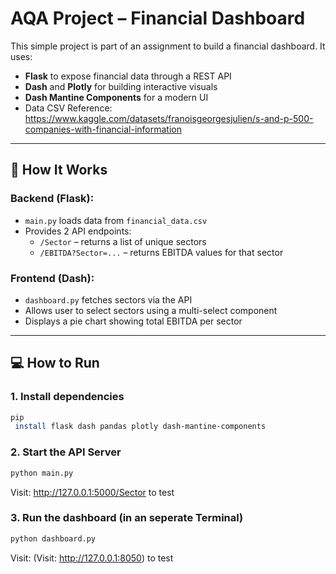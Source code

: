 # AQA Project – Financial Dashboard

This simple project is part of an assignment to build a financial dashboard. It uses:

- **Flask** to expose financial data through a REST API
- **Dash** and **Plotly** for building interactive visuals
- **Dash Mantine Components** for a modern UI
-  Data CSV Reference: https://www.kaggle.com/datasets/franoisgeorgesjulien/s-and-p-500-companies-with-financial-information

---

## 🔧 How It Works

### Backend (Flask):
- `main.py` loads data from `financial_data.csv`
- Provides 2 API endpoints:
  - `/Sector` – returns a list of unique sectors
  - `/EBITDA?Sector=...` – returns EBITDA values for that sector

### Frontend (Dash):
- `dashboard.py` fetches sectors via the API
- Allows user to select sectors using a multi-select component
- Displays a pie chart showing total EBITDA per sector

---

## 💻 How to Run

### 1. Install dependencies

```bash
pip
 install flask dash pandas plotly dash-mantine-components
```

### 2. Start the API Server

```bash
python main.py
```
Visit: http://127.0.0.1:5000/Sector to test

### 3. Run the dashboard (in an seperate Terminal)

```bash
python dashboard.py
```

Visit: (Visit: http://127.0.0.1:8050) to test



